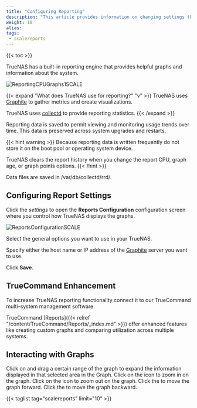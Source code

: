 ```yaml
---
title: "Configuring Reporting"
description: "This article provides information on changing settings that control how TrueNAS displays report graphs, interacting with graphs, and the TrueCommand Enhancement option."
weight: 10
alias: 
tags:
 - scalereports
---
```


{{< toc >}}

TrueNAS has a built-in reporting engine that provides helpful graphs and information about the system.

![ReportingCPUGraphs1SCALE](/images/SCALE/22.02/ReportingCPUGraphs1SCALE.png "CPU Reporting Usage and Temperature")

{{< expand "What does TrueNAS use for reporting?" "v" >}}
TrueNAS uses [Graphite](https://graphiteapp.org/ "Graphite Homepage") to gather metrics and create visualizations.

TrueNAS uses [collectd](https://collectd.org/) to provide reporting statistics. 
{{< /expand >}}

Reporting data is saved to permit viewing and monitoring usage trends over time.
This data is preserved across system upgrades and restarts.

{{< hint warning >}}
Because reporting data is written frequently do not store it on the boot pool or operating system device.

TrueNAS clears the report history when you change the report CPU, graph age, or graph points options.
{{< /hint >}}

Data files are saved in <file>/var/db/collectd/rrd/</file>.

## Configuring Report Settings
Click the <i class="material-icons" aria-hidden="true" title="Settings">settings</i> to open the **Reports Configuration** configuration screen where you control how TrueNAS displays the graphs.

![ReportsConfigurationSCALE](/images/SCALE/22.02/ReportsConfigurationSCALE.png "Reports Configuration")

Select the general options you want to use in your TrueNAS.

Specify either the host name or IP address of the [Graphite](https://graphiteapp.org/) server you want to use.

Click **Save**.

## TrueCommand Enhancement

To increase TrueNAS reporting functionality connect it to our TrueCommand multi-system management software.

TrueCommand [Reports]({{< relref "/content/TrueCommand/Reports/_index.md" >}}) offer enhanced features like creating custom graphs and comparing utilization across multiple systems.

## Interacting with Graphs

Click on and drag a certain range of the graph to expand the information displayed in that selected area in the Graph.
Click on the <i class="fa fa-search-plus" aria-hidden="true"></i> icon to zoom in on the graph.
Click on the <i class="fa fa-search-minus" aria-hidden="true"></i> icon to zoom out on the graph.
Click the <i class="fa fa-forward" aria-hidden="true" title="Forward"></i> to move the graph forward.
Click the <i class="fa fa-backward" aria-hidden="true" title="Backward"></i> to move the graph backward.


{{< taglist tag="scalereports" limit="10" >}}